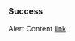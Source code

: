 <div class="au-body au-body--dark">
  <div class="au-page-alerts au-page-alerts--success au-page-alerts--dark" role="alert">
    <h3>Success</h3>
    <p>Alert Content <a href="#">link</a></p>
  </div>
</div>
